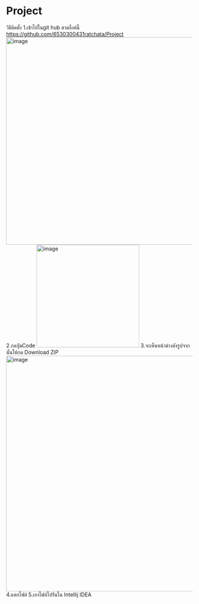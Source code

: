 # Project
วิธีติดตั้ง
1.เข้าไปในgit hub ตามลิ้งค์นี้
 https://github.com/6530300431ratchata/Project
<img width="559" alt="image" src="https://user-images.githubusercontent.com/129850994/229843668-9be114fd-568f-42fc-acdc-16a0aba402ef.png">
2.กดปุ่มCode
<img width="277" alt="image" src="https://user-images.githubusercontent.com/129850994/229843829-b5e3b68a-55dd-46da-8897-d9a4cf68c245.png">
3.จะเห็นหน้าต่างดังรูปจากนั้นให้กด Download ZIP
<img width="635" alt="image" src="https://user-images.githubusercontent.com/129850994/229843895-941731ff-6162-4085-9204-7d67d39a3a9a.png">
4.แตกไฟล์
5.เอาไฟล์ไปรันใน Intellij IDEA
